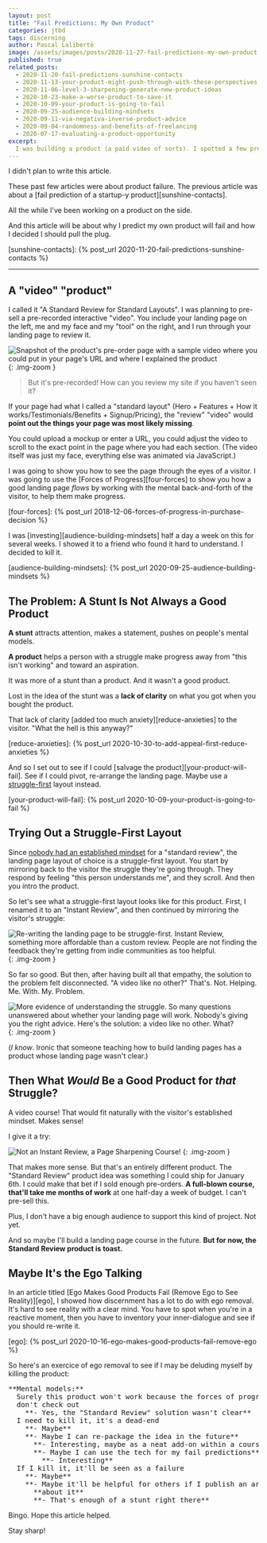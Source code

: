 ```yaml
---
layout: post
title: "Fail Predictions: My Own Product"
categories: jtbd
tags: discerning
author: Pascal Laliberté
image: /assets/images/posts/2020-11-27-fail-predictions-my-own-product.jpg
published: true
related_posts:
  - 2020-11-20-fail-predictions-sunshine-contacts
  - 2020-11-13-your-product-might-push-through-with-these-perspectives
  - 2020-11-06-level-3-sharpening-generate-new-product-ideas
  - 2020-10-23-make-a-worse-product-to-save-it
  - 2020-10-09-your-product-is-going-to-fail
  - 2020-09-25-audience-building-mindsets
  - 2020-09-11-via-negativa-inverse-product-advice
  - 2020-09-04-randomness-and-benefits-of-freelancing
  - 2020-07-17-evaluating-a-product-opportunity
excerpt:
  I was building a product (a paid video of sorts). I spotted a few problems with it. I'm killing it.
---
```


I didn't plan to write this article.

These past few articles were about product failure. The previous article was about a [fail prediction of a startup-y product][sunshine-contacts].

All the while I've been working on a product on the side.

And this article will be about why I predict my own product will fail and how I decided I should pull the plug.

[sunshine-contacts]: {% post_url 2020-11-20-fail-predictions-sunshine-contacts %}

---

## A "video" "product"

I called it "A Standard Review for Standard Layouts". I was planning to pre-sell a pre-recorded interactive "video". You include your landing page on the left, me and my face and my "tool" on the right, and I run through your landing page to review it.

![Snapshot of the product's pre-order page with a sample video where you could put in your page's URL and where I explained the product](/assets/images/posts/2020-11-27-fail-predictions-my-own-product-01.jpg)
{: .img-zoom }

> But it's pre-recorded! How can you review my site if you haven't seen it?

If your page had what I called a "standard layout" (Hero + Features + How it works/Testimonials/Benefits + Signup/Pricing), the "review" "video" would **point out the things your page was most likely missing**. 

You could upload a mockup or enter a URL, you could adjust the video to scroll to the exact point in the page where you had each section. (The video itself was just my face, everything else was animated via JavaScript.)

I was going to show you how to see the page through the eyes of a visitor. I was going to use the [Forces of Progress][four-forces] to show you how a good landing page _flows_ by working with the mental back-and-forth of the visitor, to help them make progress.

[four-forces]: {% post_url 2018-12-06-forces-of-progress-in-purchase-decision %}

I was [investing][audience-building-mindsets] half a day a week on this for several weeks. I showed it to a friend who found it hard to understand. I decided to kill it.

[audience-building-mindsets]: {% post_url 2020-09-25-audience-building-mindsets %}

## The Problem: A Stunt Is Not Always a Good Product

**A stunt** attracts attention, makes a statement, pushes on people's mental models.

**A product** helps a person with a struggle make progress away from "this isn't working" and toward an aspiration.

It was more of a stunt than a product. And it wasn't a good product.

Lost in the idea of the stunt was a **lack of clarity** on what you got when you bought the product.

That lack of clarity [added too much anxiety][reduce-anxieties] to the visitor. "What the hell is this anyway?"

[reduce-anxieties]: {% post_url 2020-10-30-to-add-appeal-first-reduce-anxieties %}

And so I set out to see if I could [salvage the product][your-product-will-fail]. See if I could pivot, re-arrange the landing page. Maybe use a [struggle-first](/struggle-first) layout instead.

[your-product-will-fail]: {% post_url 2020-10-09-your-product-is-going-to-fail %}

## Trying Out a Struggle-First Layout

Since [nobody had an established mindset](/struggle-first/vs-features-benefits/) for a "standard review", the landing page layout of choice is a struggle-first layout. You start by mirroring back to the visitor the struggle they're going through. They respond by feeling "this person understands me", and they scroll. And then you intro the product.

So let's see what a struggle-first layout looks like for this product. First, I renamed it to an "Instant Review", and then continued by mirroring the visitor's struggle:

![Re-writing the landing page to be struggle-first. Instant Review, something more affordable than a custom review. People are not finding the feedback they're getting from indie communities as too helpful.](/assets/images/posts/2020-11-27-fail-predictions-my-own-product-02.jpg)
{: .img-zoom }

So far so good. But then, after having built all that empathy, the solution to the problem felt disconnected. "A video like no other?" That's. Not. Helping. Me. With. My. Problem.

![More evidence of understanding the struggle. So many questions unanswered about whether your landing page will work. Nobody's giving you the right advice. Here's the solution: a video like no other. What?](/assets/images/posts/2020-11-27-fail-predictions-my-own-product-03.jpg)
{: .img-zoom }

(_I know_. Ironic that someone teaching how to build landing pages has a product whose landing page wasn't clear.)

## Then What _Would_ Be a Good Product for _that_ Struggle?

A video course! That would fit naturally with the visitor's established mindset. Makes sense!

I give it a try:

![Not an Instant Review, a Page Sharpening Course!](/assets/images/posts/2020-11-27-fail-predictions-my-own-product-04.jpg)
{: .img-zoom }

That makes more sense. But that's an entirely different product. The "Standard Review" product idea was something I could ship for January 6th. I could make that bet if I sold enough pre-orders. **A full-blown course, that'll take me months of work** at one half-day a week of budget. I can't pre-sell this.

Plus, I don't have a big enough audience to support this kind of project. Not yet.

And so maybe I'll build a landing page course in the future. **But for now, the Standard Review product is toast.**

## Maybe It's the Ego Talking

In an article titled [Ego Makes Good Products Fail (Remove Ego to See Reality)][ego], I showed how discernment has a lot to do with ego removal. It's hard to see reality with a clear mind. You have to spot when you're in a reactive moment, then you have to inventory your inner-dialogue and see if you should re-write it.

[ego]: {% post_url 2020-10-16-ego-makes-good-products-fail-remove-ego %}

So here's an exercice of ego removal to see if I may be deluding myself by killing the product:

<pre class="mental-models" markdown="block">
**Mental models:**
  Surely this product won't work because the forces of progress
  don't check out
    **- Yes, the "Standard Review" solution wasn't clear**
  I need to kill it, it's a dead-end
    **- Maybe**
    **- Maybe I can re-package the idea in the future**
      **- Interesting, maybe as a neat add-on within a course**
      **- Maybe I can use the tech for my fail predictions**
        **- Interesting**
  If I kill it, it'll be seen as a failure
    **- Maybe**
    **- Maybe it'll be helpful for others if I publish an article**
      **about it**
      **- That's enough of a stunt right there**
</pre>

Bingo. Hope this article helped.

Stay sharp!

